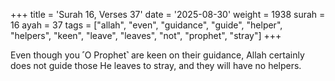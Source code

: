 +++
title = 'Surah 16, Verses 37'
date = '2025-08-30'
weight = 1938
surah = 16
ayah = 37
tags = ["allah", "even", "guidance", "guide", "helper", "helpers", "keen", "leave", "leaves", "not", "prophet", "stray"]
+++

Even though you ˹O Prophet˺ are keen on their guidance, Allah certainly does not guide those He leaves to stray, and they will have no helpers.
